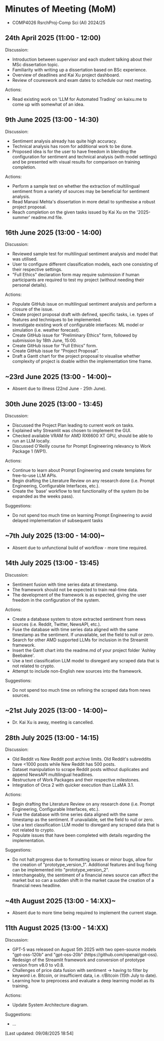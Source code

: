 # Minutes of Meeting (MoM)
<ul>
  <li>COMP4026 RsrchProj-Comp Sci (AI)  2024/25</li>
</ul>

## 24th April 2025 (11:00 - 12:00)
Discussion:
<ul>
  <li>Introduction between supervisor and each student talking about their MSc dissertation topic.</li>
  <li>Familiarity with writing up a dissertation based on BSc experience.</li>
  <li>Overview of deadlines and Kai Xu project dashboard.</li>
  <li>Review of coureswork and exam dates to schedule our next meeting.</li>
</ul>
Actions:
<ul>
  <li>Read existing work on 'LLM for Automated Trading' on kaixu.me to come up with somewhat of an idea.</li>
</ul>

## 9th June 2025 (13:00 - 14:30)
Discussion:
<ul>
  <li>Sentiment analysis already has quite high accuracy.</li>
  <li>Technical analysis has room for additional work to be done.</li>
  <li>Proposed idea is for the user to have freedom in blending the configuration for sentiment and technical analysis (with model settings) and be presented with visual results for comparison on training completion.</li>
</ul>
Actions:
<ul>
  <li>Perform a sample test on whether the extraction of multilingual sentiment from a variety of sources may be beneficial for sentiment analysis.</li>
  <li>Read Manasi Mehta's dissertation in more detail to synthesise a robust project proposal.</li>
  <li>Reach completion on the given tasks issued by Kai Xu on the '2025-summer' readme.md file.</li>
</ul>

## 16th June 2025 (13:00 - 14:00)
Discussion:
<ul>
  <li>Reviewed sample test for multilingual sentiment analysis and model that was utilised.</li>
  <li>User to configure different classification models, each one consisting of their respective settings.</li>
  <li>"Full Ethics" declaration form may require submission if human participants are required to test my project (without needing their personal details).</li>
</ul>
Actions:
<ul>
  <li>Populate GitHub issue on multilingual sentiment analysis and perform a closure of the issue.</li>
  <li>Create project proposal draft with defined, specific tasks, i.e. types of features and techniques to be implemented.</li>
  <li>Investigate existing work of configurable interfaces: ML model or simulation (i.e. weather forecast).</li>
  <li>Create GitHub issue for “Preliminary Ethics” form, followed by submission by 18th June, 15:00.</li>
  <li>Create GitHub issue for “Full Ethics” form.</li>
  <li>Create GitHub issue for “Project Proposal”.</li>
  <li>Draft a Gantt chart for the project proposal to visualise whether complexity of project is doable within the implementation time frame.</li>
</ul>

## ~23rd June 2025 (13:00 - 14:00)~
<ul>
  <li>Absent due to illness (22nd June - 25th June).</li>
</ul>

## 30th June 2025 (13:00 - 13:45)
Discussion:
<ul>
  <li>Discussed the Project Plan leading to current work on tasks.</li>
  <li>Explained why Streamlit was chosen to implement the GUI.</li>
  <li>Checked available VRAM for AMD RX6600 XT GPU, should be able to run an LLM locally.</li>
  <li>Discussed O'Reilly course for Prompt Engineering relevancy to Work Package 1 (WP1).</li>
</ul>
Actions:
<ul>
  <li>Continue to learn about Prompt Engineering and create templates for free-to-use LLM APIs.
  <li>Begin drafting the Literature Review on any research done (i.e. Prompt Engineering, Configurable Interfaces, etc.).</li>
  <li>Create the 'base' workflow to test functionality of the system (to be expanded as the weeks pass).</li>
</ul>
Suggestions:
<ul>
  <li>Do not spend too much time on learning Prompt Engineering to avoid delayed implementation of subsequent tasks</li>
</ul>

## ~7th July 2025 (13:00 - 14:00)~
<ul>
  <li>Absent due to unfunctional build of workflow - more time required.</li>
</ul>

## 14th July 2025 (13:00 - 13:45)
Discussion:
<ul>
  <li>Sentiment fusion with time series data at timestamp.</li>
  <li>The framework should not be expected to train real-time data.</li>
  <li>The development of the framework is as expected, giving the user freedom in the configuration of the system.</li>
</ul>
Actions:
<ul>
  <li>Create a database system to store extracted sentiment from news sources (i.e. Reddit, Twitter, NewsAPI, etc.).</li>
  <li>Fuse the database with time series data aligned with the same timestamp as the sentiment. If unavailable, set the field to null or zero.</li>
  <li>Search for other AMD supported LLMs for inclusion in the Streamlit framework.</li>
  <li>Insert the Gantt chart into the readme.md of your project folder 'Ashley Beebakee'.</li>
  <li>Use a text classification LLM model to disregard any scraped data that is not related to crypto.</li>
  <li>Attempt to include non-English new sources into the framework.</li>
</ul>
Suggestions:
<ul>
  <li>Do not spend too much time on refining the scraped data from news sources.</li>
</ul>

## ~21st July 2025 (13:00 - 14:00)~
<ul>
  <li>Dr. Kai Xu is away, meeting is cancelled.</li>
</ul>

## 28th July 2025 (13:00 - 14:15)
Discussion:
<ul>
  <li>Old Reddit vs New Reddit post archive limits. Old Reddit's subreddits have <1000 posts while New Reddit has 500 posts.</li>
  <li>Dataset manipulation to scrape Reddit posts without duplicates and append NewsAPI multilingual headlines.</li>
  <li>Restructure of Work Packages and their respective milestones.</li>
  <li>Integration of Orca 2 with quicker execution than LLaMA 3.1.</li>
</ul>
Actions:
<ul>
  <li>Begin drafting the Literature Review on any research done (i.e. Prompt Engineering, Configurable Interfaces, etc.).</li>
  <li>Fuse the database with time series data aligned with the same timestamp as the sentiment. If unavailable, set the field to null or zero.</li>
  <li>Use a text classification LLM model to disregard any scraped data that is not related to crypto.</li>
  <li>Populate issues that have been completed with details regarding the implementation.</li>
</ul>
Suggestions:
<ul>
  <li>Do not halt progress due to formatting issues or minor bugs, allow for the creation of "prototype_version_1". Additional features and bug fixing can be implemented into "prototype_version_2".</li>
  <li>Interchangeably, the sentiment of a financial news source can affect the market but so can a sudden shift in the market cause the creation of a financial news headline.</li>
</ul>

## ~4th August 2025 (13:00 - 14:XX)~
<ul>
  <li>Absent due to more time being required to implement the current stage.</li>
</ul>

## 11th August 2025 (13:00 - 14:XX)
Discussion:
<ul>
  <li>GPT-5 was released on August 5th 2025 with two open-source models "gpt-oss-120b" and "gpt-oss-20b" (https://github.com/openai/gpt-oss).</li>
  <li>Redesign of the Streamlit framework and conversion of prototype version from v8.0 to v0.8.</li>
  <li>Challenges of price data fusion with sentiment -> having to filter by keyword i.e. Bitcoin, or insufficient data, i.e. r/Bitcoin (15th July to date).</li>
  <li>Learning how to preprocess and evaluate a deep learning model as its training.</li>
</ul>
Actions:
<ul>
  <li>Update System Architecture diagram.</li>
</ul>
Suggestions:
<ul>
  <li>...</li>
</ul>
    
[Last updated: 09/08/2025 18:54]
